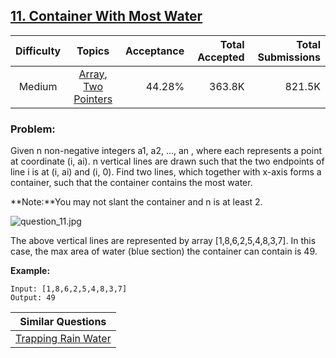 ## [11. Container With Most Water](https://leetcode.com/problems/container-with-most-water/)

| Difficulty | Topics | Acceptance | Total Accepted | Total Submissions |
| :-: | :-: | --: | --: | --: |
| Medium | [Array](https://leetcode.com/tag/array/), [Two Pointers](https://leetcode.com/tag/two-pointers/) | 44.28% | 363.8K | 821.5K |

### Problem:

Given n non-negative integers a1, a2, ..., an , where each represents a point at coordinate (i, ai). n vertical lines are drawn such that the two endpoints of line i is at (i, ai) and (i, 0). Find two lines, which together with x-axis forms a container, such that the container contains the most water.

**Note:**You may not slant the container and n is at least 2.

![question_11.jpg](https://s3-lc-upload.s3.amazonaws.com/uploads/2018/07/17/question_11.jpg)

The above vertical lines are represented by array [1,8,6,2,5,4,8,3,7]. In this case, the max area of water (blue section) the container can contain is 49.

**Example:**

```
Input: [1,8,6,2,5,4,8,3,7]
Output: 49
```

| Similar Questions |
| --- |
| [Trapping Rain Water](https://leetcode.com/problems/trapping-rain-water/) |
